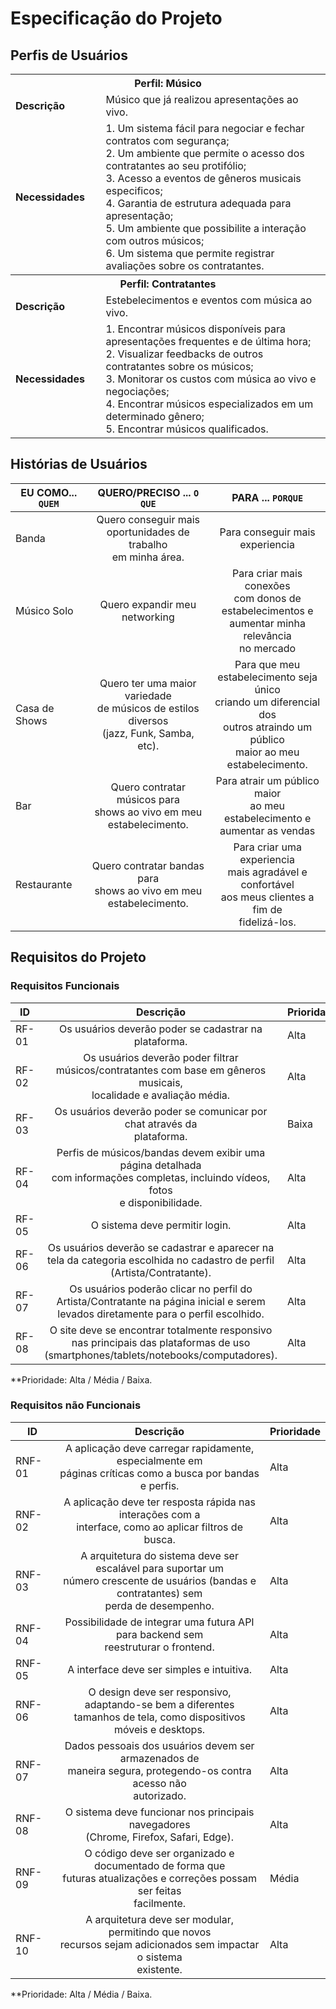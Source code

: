 # Especificação do Projeto

## Perfis de Usuários

<!-- [Enumere e faça o detalhamento dos perfis de usuários. Utilize o modelo de tabela abaixo para sintetizá-los.] -->

<table>
<tbody>
<tr align=center>
<th colspan="2">Perfil: Músico </th>
</tr>
<tr>
<td width="150px"><b>Descrição</b></td>
<td width="600px">Músico que já realizou apresentações ao vivo.</td>
</tr>
<tr>
<td><b>Necessidades</b></td>
<td>
  1. Um sistema fácil para negociar e fechar contratos com segurança;</br> <!-- o Br ali é para quebrar linha :) -->
  2. Um ambiente que permite o acesso dos contratantes ao seu protifólio;</br>
  3. Acesso a eventos de gêneros musicais especificos;</br>
  4. Garantia de estrutura adequada para apresentação;</br>
  5. Um ambiente que possibilite a interação com outros músicos;</br>
  6. Um sistema que permite registrar avaliações sobre os contratantes.
</td>
</tr>
<tr align=center>
<th colspan="2">Perfil: Contratantes </th>
</tr>
<tr>
<td width="150px"><b>Descrição</b></td>
<td width="600px">Estebelecimentos e eventos com música ao vivo.</td>
</tr>
<tr>
<td><b>Necessidades</b></td>
<td>
  1. Encontrar músicos disponíveis para apresentações frequentes e de última hora;</br>
  2. Visualizar feedbacks de outros contratantes sobre os músicos;</br>
  3. Monitorar os custos com música ao vivo e negociações;</br>
  4. Encontrar músicos especializados em um determinado gênero;</br>
  5. Encontrar músicos qualificados.
</td>
</tr>
</tbody>
</table>


## Histórias de Usuários

<!-- [Apresente aqui as histórias de usuários que são relevantes para o projeto da solução.]

> **Link Útil**:
> - [Como escrever boas histórias de usuário](https://medium.com/vertice/como-escrever-boas-users-stories-hist%C3%B3rias-de-usu%C3%A1rios-b29c75043fac)

[Utilize o modelo de tabela abaixo para apresentar as histórias de usuários.] -->

|EU COMO... `QUEM`   | QUERO/PRECISO ... `O QUE`                                                                                             |PARA ... `PORQUE`                                           |
|--------------------|-----------------------------------------------------------------------------------------------------------------------|------------------------------------------------------------|
| Banda              | <div align=center>Quero conseguir mais</br>oportunidades de trabalho</br>em minha área.</div>                         | <div align=center>Para conseguir mais</br>experiencia</div>|
| Músico Solo        | <div align=center>Quero expandir meu networking</div>                                                                 | <div align=center>Para criar mais conexões</br>com donos de</br>estabelecimentos e</br>aumentar minha relevância</br>no mercado</div> |
| Casa de Shows      | <div align=center>Quero ter uma maior variedade</br>de músicos de estilos diversos</br>(jazz, Funk, Samba, etc).</div>| <div align=center>Para que meu</br>estabelecimento seja único</br>criando um diferencial dos</br>outros atraindo um público</br>maior ao meu</br>estabelecimento.</div>|
| Bar                | <div align=center>Quero contratar músicos para</br>shows ao vivo em meu</br>estabelecimento.</div>                    | <div align=center>Para atrair um público maior</br>ao meu estabelecimento e</br>aumentar as vendas</div>|
| Restaurante        | <div align=center>Quero contratar bandas para</br>shows ao vivo em meu</br>estabelecimento.</div>                     | <div align=center>Para criar uma experiencia</br>mais agradável e confortável</br>aos meus clientes a fim de</br>fidelizá-los.</div>|

## Requisitos do Projeto

<!-- [Com base nas Histórias de Usuários, enumere os requisitos da solução. Lembre-se que cada requisito deve corresponder a uma, e somente uma, característica alvo da solução. Além disso, certifique-se de que todos os aspectos capturados nas Histórias de Usuário foram cobertos.] -->

### Requisitos Funcionais

<!-- [Utilize o modelo de tabela abaixo para apresentar os requisitos funcionais] -->

|ID    | Descrição                | Prioridade |
|-------|---------------------------------|----|
| RF-01 | <div align=center>Os usuários deverão poder se cadastrar na plataforma.</div>| Alta |  
| RF-02 | <div align=center>Os usuários deverão poder filtrar músicos/contratantes com base em gêneros musicais,</br>localidade e avaliação média.</div>| Alta |
| RF-03 | <div align=center>Os usuários deverão poder se comunicar por chat através da</br>plataforma.</div>| Baixa | 
| RF-04 | <div align=center>Perfis de músicos/bandas devem exibir uma página detalhada</br>com informações completas, incluindo vídeos, fotos</br> e disponibilidade.</div>| Alta |
| RF-05 | <div align=center>O sistema deve permitir login.</div>| Alta | 
| RF-06 | <div align=center>Os usuários deverão se cadastrar e aparecer na tela da categoria escolhida no cadastro de perfil (Artista/Contratante).</div>| Alta | 
| RF-07 | <div align=center>Os usuários poderão clicar no perfil do Artista/Contratante na página inicial e serem levados diretamente para o perfil escolhido.</div>| Alta |
| RF-08 | <div align=center>O site deve se encontrar totalmente responsivo nas principais das plataformas de uso (smartphones/tablets/notebooks/computadores).</div>| Alta |



**Prioridade: Alta / Média / Baixa. 

### Requisitos não Funcionais

<!-- [Utilize o modelo de tabela abaixo para apresentar os requisitos não-funcionais] -->

|ID      | Descrição               |Prioridade |
|--------|-------------------------|----|
| RNF-01 | <div align=center>A aplicação deve carregar rapidamente, especialmente em</br>páginas críticas como a busca por bandas e perfis.</div>| Alta | 
| RNF-02 | <div align=center>A aplicação deve ter resposta rápida nas interações com a</br>interface, como ao aplicar filtros de busca.</div>| Alta |
| RNF-03 | <div align=center>A arquitetura do sistema deve ser escalável para suportar um</br>número crescente de usuários (bandas e contratantes) sem</br>perda de desempenho.</div>| Alta | 
| RNF-04 | <div align=center>Possibilidade de integrar uma futura API para backend sem</br>reestruturar o frontend.</div>| Alta |
| RNF-05 | <div align=center>A interface deve ser simples e intuitiva.</div>| Alta | 
| RNF-06 | <div align=center>O design deve ser responsivo, adaptando-se bem a diferentes</br>tamanhos de tela, como dispositivos móveis e desktops.</div>| Alta |
| RNF-07 | <div align=center>Dados pessoais dos usuários devem ser armazenados de</br>maneira segura, protegendo-os contra acesso não</br>autorizado.</div>| Alta | 
| RNF-08 | <div align=center>O sistema deve funcionar nos principais navegadores</br>(Chrome, Firefox, Safari, Edge).</div>| Alta | 
| RNF-09 | <div align=center>O código deve ser organizado e documentado de forma que</br>futuras atualizações e correções possam ser feitas</br>facilmente.</div>| Média |
| RNF-10 | <div align=center>A arquitetura deve ser modular, permitindo que novos</br>recursos sejam adicionados sem impactar o sistema</br>existente.</div>| Alta | 

**Prioridade: Alta / Média / Baixa. 

